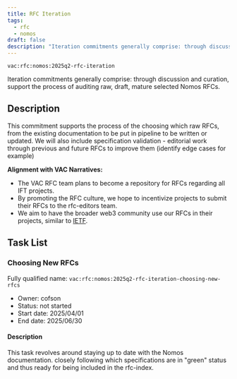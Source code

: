 ```yaml
---
title: RFC Iteration
tags:
  - rfc
  - nomos
draft: false
description: "Iteration commitments generally comprise: through discussion and curation, support the process of auditing raw, draft, mature selected Nomos RFCs."
---
```


`vac:rfc:nomos:2025q2-rfc-iteration`

Iteration commitments generally comprise:
through discussion and curation,
support the process of auditing raw, draft, mature selected Nomos RFCs.

## Description

This commitment supports the process of the choosing which raw RFCs,
from the existing documentation to be put in pipeline to be written or updated. 
We will also include specification validation - 
editorial work through previous and future RFCs to improve them
(identify edge cases for example)



**Alignment with VAC Narratives:**

- The VAC RFC team plans to become a repository
for RFCs regarding all IFT 
  projects.
- By promoting the RFC culture,
we hope to incentivize projects to submit their RFCs
to the rfc-editors team.
- We aim to have the broader web3 community use our RFCs
in their projects, similar to [IETF](https://www.ietf.org/).

## Task List

### Choosing New RFCs

 Fully qualified name: 
  `vac:rfc:nomos:2025q2-rfc-iteration-choosing-new-rfcs`
- Owner: cofson
- Status: not started
- Start date: 2025/04/01
- End date: 2025/06/30

#### Description

This task revolves around staying up to date with the Nomos documentation.
closely following which specifications are in "green" status
and thus ready for being included in the rfc-index.